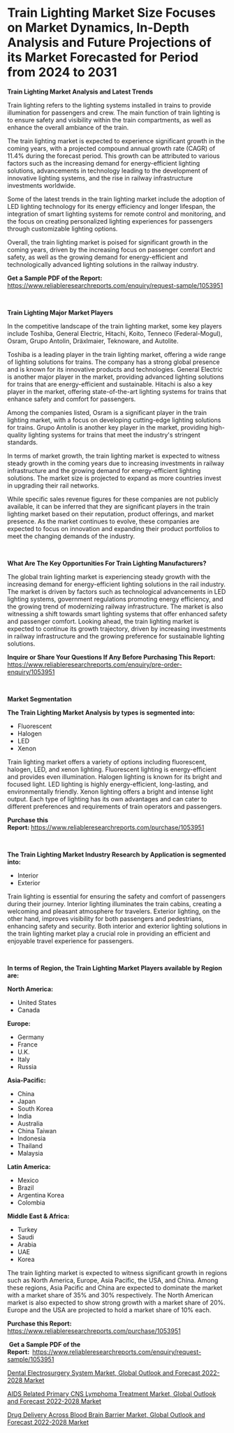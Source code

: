 <p><h1>Train Lighting Market Size Focuses on Market Dynamics, In-Depth Analysis and Future Projections of its Market Forecasted for Period from 2024 to 2031</h1></p><p><strong>Train Lighting Market Analysis and Latest Trends</strong></p>
<p><p>Train lighting refers to the lighting systems installed in trains to provide illumination for passengers and crew. The main function of train lighting is to ensure safety and visibility within the train compartments, as well as enhance the overall ambiance of the train.</p><p>The train lighting market is expected to experience significant growth in the coming years, with a projected compound annual growth rate (CAGR) of 11.4% during the forecast period. This growth can be attributed to various factors such as the increasing demand for energy-efficient lighting solutions, advancements in technology leading to the development of innovative lighting systems, and the rise in railway infrastructure investments worldwide.</p><p>Some of the latest trends in the train lighting market include the adoption of LED lighting technology for its energy efficiency and longer lifespan, the integration of smart lighting systems for remote control and monitoring, and the focus on creating personalized lighting experiences for passengers through customizable lighting options.</p><p>Overall, the train lighting market is poised for significant growth in the coming years, driven by the increasing focus on passenger comfort and safety, as well as the growing demand for energy-efficient and technologically advanced lighting solutions in the railway industry.</p></p>
<p><strong>Get a Sample PDF of the Report:&nbsp;</strong> <a href="https://www.reliableresearchreports.com/enquiry/request-sample/1053951">https://www.reliableresearchreports.com/enquiry/request-sample/1053951</a></p>
<p>&nbsp;</p>
<p><strong>Train Lighting Major Market Players</strong></p>
<p><p>In the competitive landscape of the train lighting market, some key players include Toshiba, General Electric, Hitachi, Koito, Tenneco (Federal-Mogul), Osram, Grupo Antolin, Dräxlmaier, Teknoware, and Autolite. </p><p>Toshiba is a leading player in the train lighting market, offering a wide range of lighting solutions for trains. The company has a strong global presence and is known for its innovative products and technologies. General Electric is another major player in the market, providing advanced lighting solutions for trains that are energy-efficient and sustainable. Hitachi is also a key player in the market, offering state-of-the-art lighting systems for trains that enhance safety and comfort for passengers.</p><p>Among the companies listed, Osram is a significant player in the train lighting market, with a focus on developing cutting-edge lighting solutions for trains. Grupo Antolin is another key player in the market, providing high-quality lighting systems for trains that meet the industry's stringent standards. </p><p>In terms of market growth, the train lighting market is expected to witness steady growth in the coming years due to increasing investments in railway infrastructure and the growing demand for energy-efficient lighting solutions. The market size is projected to expand as more countries invest in upgrading their rail networks.</p><p>While specific sales revenue figures for these companies are not publicly available, it can be inferred that they are significant players in the train lighting market based on their reputation, product offerings, and market presence. As the market continues to evolve, these companies are expected to focus on innovation and expanding their product portfolios to meet the changing demands of the industry.</p></p>
<p>&nbsp;</p>
<p><strong>What Are The Key Opportunities For Train Lighting Manufacturers?</strong></p>
<p><p>The global train lighting market is experiencing steady growth with the increasing demand for energy-efficient lighting solutions in the rail industry. The market is driven by factors such as technological advancements in LED lighting systems, government regulations promoting energy efficiency, and the growing trend of modernizing railway infrastructure. The market is also witnessing a shift towards smart lighting systems that offer enhanced safety and passenger comfort. Looking ahead, the train lighting market is expected to continue its growth trajectory, driven by increasing investments in railway infrastructure and the growing preference for sustainable lighting solutions.</p></p>
<p><strong>Inquire or Share Your Questions If Any Before Purchasing This Report:</strong> <a href="https://www.reliableresearchreports.com/enquiry/pre-order-enquiry/1053951">https://www.reliableresearchreports.com/enquiry/pre-order-enquiry/1053951</a></p>
<p>&nbsp;</p>
<p><strong>Market Segmentation</strong></p>
<p><strong>The Train Lighting Market Analysis by types is segmented into:</strong></p>
<p><ul><li>Fluorescent</li><li>Halogen</li><li>LED</li><li>Xenon</li></ul></p>
<p><p>Train lighting market offers a variety of options including fluorescent, halogen, LED, and xenon lighting. Fluorescent lighting is energy-efficient and provides even illumination. Halogen lighting is known for its bright and focused light. LED lighting is highly energy-efficient, long-lasting, and environmentally friendly. Xenon lighting offers a bright and intense light output. Each type of lighting has its own advantages and can cater to different preferences and requirements of train operators and passengers.</p></p>
<p><strong>Purchase this Report:&nbsp;</strong><a href="https://www.reliableresearchreports.com/purchase/1053951">https://www.reliableresearchreports.com/purchase/1053951</a></p>
<p>&nbsp;</p>
<p><strong>The Train Lighting Market Industry Research by Application is segmented into:</strong></p>
<p><ul><li>Interior</li><li>Exterior</li></ul></p>
<p><p>Train lighting is essential for ensuring the safety and comfort of passengers during their journey. Interior lighting illuminates the train cabins, creating a welcoming and pleasant atmosphere for travelers. Exterior lighting, on the other hand, improves visibility for both passengers and pedestrians, enhancing safety and security. Both interior and exterior lighting solutions in the train lighting market play a crucial role in providing an efficient and enjoyable travel experience for passengers.</p></p>
<p>&nbsp;</p>
<p><strong>In terms of Region, the Train Lighting Market Players available by Region are:</strong></p>
<p>
    <p> <strong> North America: </strong>
        <ul>
            <li>United States</li>
            <li>Canada</li>
        </ul>
        </p> 
    <p> <strong> Europe: </strong>
        <ul>
            <li>Germany</li>
            <li>France</li>
            <li>U.K.</li>
            <li>Italy</li>
            <li>Russia</li>
        </ul>
        </p> 
    <p> <strong> Asia-Pacific: </strong>
        <ul>
            <li>China</li>
            <li>Japan</li>
            <li>South Korea</li>
            <li>India</li>
            <li>Australia</li>
            <li>China Taiwan</li>
            <li>Indonesia</li>
            <li>Thailand</li>
            <li>Malaysia</li>
        </ul>
        </p> 
    <p> <strong> Latin America: </strong>
        <ul>
            <li>Mexico</li>
            <li>Brazil</li>
            <li>Argentina Korea</li>
            <li>Colombia</li>
        </ul>
        </p> 
    <p> <strong> Middle East & Africa: </strong>
        <ul>
            <li>Turkey</li>
            <li>Saudi</li>
            <li>Arabia</li>
            <li>UAE</li>
            <li>Korea</li>
        </ul>
    </p>
    </p>
<p><p>The train lighting market is expected to witness significant growth in regions such as North America, Europe, Asia Pacific, the USA, and China. Among these regions, Asia Pacific and China are expected to dominate the market with a market share of 35% and 30% respectively. The North American market is also expected to show strong growth with a market share of 20%. Europe and the USA are projected to hold a market share of 10% each.</p></p>
<p><strong>Purchase this Report: </strong><a href="https://www.reliableresearchreports.com/purchase/1053951">https://www.reliableresearchreports.com/purchase/1053951</a></p>
<p>&nbsp;<strong>Get a Sample PDF of the Report:&nbsp;&nbsp;</strong><a href="https://www.reliableresearchreports.com/enquiry/request-sample/1053951">https://www.reliableresearchreports.com/enquiry/request-sample/1053951</a></p>
<p><strong></strong></p>
<p><p><a href="https://view.publitas.com/reportprime-1/dental-electrosurgery-system-market-global-outlook-and-forecast-2022-2028-market-insights-market-players-and-forecast-till-2030/">Dental Electrosurgery System Market, Global Outlook and Forecast 2022-2028 Market</a></p><p><a href="https://view.publitas.com/reportprime-1/aids-related-primary-cns-lymphoma-treatment-market-global-outlook-and-forecast-2022-2028-market-share-market-new-trends-analysis-report-by-type-by-application-by-end-use-by-region-and-segment-forecasts-2023-2030/">AIDS Related Primary CNS Lymphoma Treatment Market, Global Outlook and Forecast 2022-2028 Market</a></p><p><a href="https://view.publitas.com/reportprime-1/drug-delivery-across-blood-brain-barrier-market-global-outlook-and-forecast-2022-2028-market-insights-market-players-and-forecast-till-2030/">Drug Delivery Across Blood Brain Barrier Market, Global Outlook and Forecast 2022-2028 Market</a></p></p>